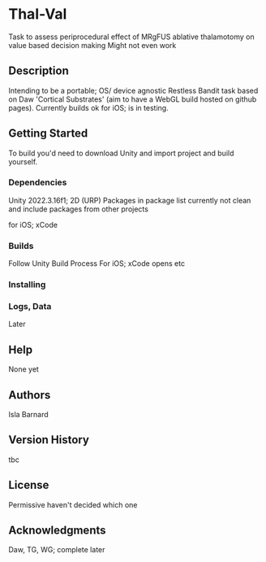 # Thal-Val

Task to assess periprocedural effect of MRgFUS ablative thalamotomy on value based decision making
Might not even work

## Description

Intending to be a portable; OS/ device agnostic Restless Bandit task based on Daw 'Cortical Substrates' (aim to have a WebGL build hosted on github pages). Currently builds ok for iOS; is in testing.
## Getting Started
To build you'd need to download Unity and import project and build yourself.

### Dependencies

Unity 2022.3.16f1; 2D (URP)
Packages in package list currently not clean and include packages from other projects

for iOS; xCode
### Builds
Follow Unity Build Process
For iOS; xCode opens etc

### Installing


### Logs, Data
Later

## Help
None yet

## Authors

Isla Barnard

## Version History

tbc

## License
Permissive haven't decided which one


## Acknowledgments

Daw, TG, WG; complete later
